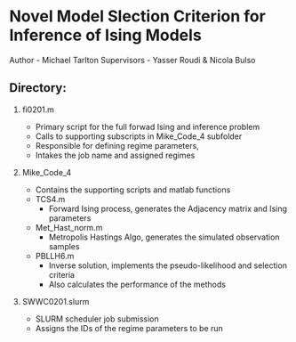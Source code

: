 # Novel Model Slection Criterion for Inference of Ising Models
Author - Michael Tarlton
Supervisors - Yasser Roudi & Nicola Bulso
## Directory:
1. fi0201.m
	- Primary script for the full forwad Ising and inference problem
	- Calls to supporting subscripts in Mike_Code_4 subfolder  
	- Responsible for defining regime parameters,
	- Intakes the job name and assigned regimes

2. Mike_Code_4
    - Contains the supporting scripts and matlab functions
    - TCS4.m
    	- Forward Ising process, generates the Adjacency matrix and Ising parameters
    - Met_Hast_norm.m
    	- Metropolis Hastings Algo, generates the simulated observation samples
    - PBLLH6.m
    	- Inverse solution, implements the pseudo-likelihood and selection criteria
    	- Also calculates the performance of the methods

3. SWWC0201.slurm
	- SLURM scheduler job submission
	- Assigns the IDs of the regime parameters to be run
